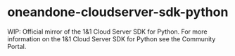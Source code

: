 # oneandone-cloudserver-sdk-python
WIP: Official mirror of the 1&amp;1 Cloud Server SDK for Python. For more information on the 1&amp;1 Cloud Server SDK for Python see the Community Portal.

